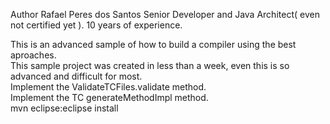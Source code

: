 Author Rafael Peres dos Santos Senior Developer and Java Architect( even not certified yet ). 10 years of experience.

This is an advanced sample of how to build a compiler using the best aproaches. <br />
This sample project was created in less than a week, even this is so advanced and difficult for most. <br />
Implement the ValidateTCFiles.validate method. <br />
Implement the TC generateMethodImpl method. <br />
mvn eclipse:eclipse install
